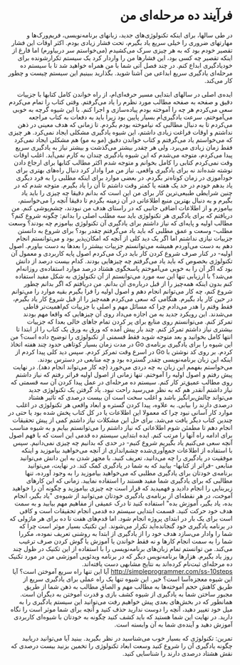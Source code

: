 <div dir='rtl'>
<h1>فرآیند ده مرحله‌ای من</h1>
<p>
در طی سالها، برای اینکه تکنولوژی‌های جدید، زبانهای برنامه‌نویسی، فریم‌ورک‌ها و مهارتهای ضروری را خیلی سریع یاد بگیرم، تحت فشار زیادی بودم. اکثر اوقات این فشار تقصیر خودم بود که به هر چیزی سرک می‌کشیدم (می‌خواستم سر دربیاورم) اما فارغ از اینکه تقصیر چه کسی بود، این فشارها من را واردار کرد یک سیستم تکرارشونده برای خودیادگیری ابداع کنم.
در چند فصل آتی شما با من همراه خواهید شد تا با سیستم ده مرحله‌ای یادگیری سریع ابداعی من آشنا شوید. بگذارید ببینیم این سیستم چیست و چطور کار می‌کند.

ایده‌ی اصلی
در سالهای ابتدایی مسیر حرفه‌ای‌ام، از راه خواندن کامل کتابها با جزییات دقیق و صفحه به صفحه مطالب مورد نظرم را یاد می‌گرفتم. وقتی کتاب را تمام می‌کردم سعی می‌کردم هر چه را آموخته بودم پیاده‌سازی و اجرا کنم. با این شیوه گرچه به خوبی می‌آموختم، سرعت یادگیری‌ام بسیار پایین بود زیرا باید به دفعات به کتاب مراجعه می‌کردم تا به دنبال مطالبی که نیاموخته بودم بگردم.
تا زمانی که هدف معینی در ذهن نداشتم و اوقات فراغت زیادی داشتم، این شیوه یادگیری مشکلی ایجاد نمی‌کرد. هر چیزی که می‌خواستم یاد می‌گرفتم و کتاب خواندن دقیق (مو به مو) هم مشکلی ایجاد نمی‌کرد فقط زمان زیادی می‌برد.  ولی هر چقدر بیشتر می‌گذشت و بیشتر نیاز به یادگیری سریع پیدا می‌کردم، متوجه می‌شدم که این شیوه یادگیری چندان به کارم نمی‌آید. اغلب اوقات وقت نمی‌کردم کتابی را کامل بخوانم و متوجه شدم اکثر مطالب کتابها برای ارجاع دادن نوشته شده‌اند نه برای یادگیری واقعی.
نیاز من مرا وادار کرد دنبال راه‌های بهتری برای خودآموزی در زمان کوتاه‌تر بگردم. در بعضی موارد برای اینکه مطلبی را به فرد دیگری یاد بدهم خودم در حد یک هفته یا کمتر وقت داشتم تا آن را یاد بگیرم. متوجه شدم که در چنین شرایطی طبیعی‌ترین کار برای من این است که بدانم دقیقا چه چیزی را باید یاد بگیرم و به دنبال بهترین منبع اطلاعاتی در آن زمینه بگردم تا دقیقا آنچه را می‌خواستم، بیاموزم و از اطلاعات اضافی جانبی که در راستای هدف من نبودند، چشم‌پوشی کنم.
من دریافتم که برای یادگیری هر تکنولوژی باید سه مطلب اصلی را بدانم:
چگونه شروع کنم؟ مطالب اولیه و پایه‌ای که نیاز داشتم برای یادگیری آن تکنولوژی بیاموزم چه بودند؟
وسعت مطلب- وسعت و عمق مطلبی که باید یاد می‌گرفتم چقدر بود؟ برای شروع به دانستن جزییات نیازی نداشتم اما اگر یک دید کلی از آنچه که امکان‌پذیر بود و می‌توانستم انجام دهم به دست می‌آوردم همیشه می‌توانستم جزییات بیشتر را بعدها به دست بیاورم.
اصول اولیه- در کنار صرف شروع کردن کار باید درک می‌کردم اصول پایه کاربردی و معمول آن تکنولوژی بخصوص که باید یاد می‌گرفتم چه چیزهایی بودند. کدام بیست درصد از دانش بود که اگر آن را به خوبی می‌آموختم پاسخگوی هشتاد درصد موارد استفاده‌ی روزانه‌ام می‌شد؟
با ارزیابی تنها این سه مورد می‌توانستم از آن تکنولوژی به شکل مفید استفاده کنم بدون اینکه همه‌چیز را از قبل درباره‌ی آن بدانم. من دریافتم که اگر بدانم چطور شروع کنم، چه کار می‌توانم انجام دهم و اصول اولیه را فرا بگیرم بقیه موارد را می‌توانم در حین کار یاد بگیرم. هنگامی که سعی می‌کردم همه‌چیز را از قبل شروع کار یاد بگیرم، فقط وقتم را هدر می‌دادم چرا که مسائل مهم و اصلی با جزییات کم‌اهمیت‌تر قاطی می‌شدند. این رویکرد جدید به من اجازه می‌داد روی آن چیزهایی که واقعا مهم بودند تمرکز کنم.  می‌توانستم روی منابع برای پر کردن تمام جاهای خالی بعدا که جزییات بیشتری نیاز داشتم تمرکز کنم. چند بار پیش آمده که ورق به ورق یک کتاب را از ابتدا تا انتها کامل بخوانید و بعد متوجه شوید فقط قسمتی از تکنولوژی را توضیح داده است؟
من این شیوه را برای یادگیری برنامه‌ی Go در مدت زمان بسیار کوتاهی حدود چند هفته اتخاذ کردم. بر روی کد نوشتن با Go در اسرع وقت تمرکز کردم. سپس دید کلی پیدا کردم از اینکه این زبان برنامه‌نویسی چقدر گسترده بود و چه منابعی در دسترس بودند. می‌خواستم بفهمم این زبان به چه دردی می‌خورد (چه کار می‌تواند انجام دهد). در نهایت پیش رفتم و اصول اولیه را آموختم. تنها زمانی از اصول اولیه فراتر رفتم که نیاز داشتم روی مطالب عمیق‌تر کار کنم.
سیستم ده مرحله‌ای
در عمل پیدا کردن آن سه قسمتی که نیاز داشتم آنقدر هم که به نظر می‌رسید راحت نبود. یاد گرفتن یک تکنولوژی جدید می‌تواند چالش‌برانگیز باشد و اغلب سخت است آن بیست درصدی که تاثیر هشتاد درصدی دارند را بیابی. به علاوه، پیدا کردن گستره و ابعاد واقعی هر تکنولوژی در اغلب موارد کار آسانی نبود چرا که معمولا این اطلاعات یا در کل کتاب پخش شده بود یا حتی در چندین کتاب دیگر یافت می‌شد.
برای حل این مشکلات نیاز داشتم کمی از پیش تحقیقات انجام دهم تا مطمئن شوم اطلاعاتی که نیاز داشتم را می‌توانستم بیابم و به شیوه مناسب برای ادامه راه آنها را مرتب کنم.
ایده ابتدایی سیستم ده قدمی این است که با فهم اصول آنچه سعی می‌کنیم یاد بگیریم شروع کنیم- در حدی که بدانیم چه چیزی نمی‌دانیم. سپس با استفاده از اطلاعات جمع‌آوری‌شده چشم‌اندازی از آنچه می‌خواهید بیاموزید و اینکه موفقیت در یادگیری را چه می‌دانید، تعریف کنید. با مجهز شدن به این دانش می‌توانید منابعی -فراتر از کتابها- بیابید که به شما در یادگیری کمک کند. در نهایت، می‌توانید برنامه‌ی خودتان برای یادگیری مطلبی که می‌خواهید بیاموزید را به وجود آورده، تنها مطالبی که برای یادگیری شما مفید هستند را استفاده نمایید.
زمانی که این کارهای زیربنایی را انجام دادید و فهمیدید که قرار است چه چیزی بیاموزید و چگونه آن را خواهید آموخت، در هر نقطه‌ای از برنامه‌ی یادگیری خودتان می‌توانید از شیوه‌ی "یاد بگیر، انجام بده، یاد بگیر، آموزش بده" استفاده کنید تا درک عمیقی از مفاهیم مهم بیابید و به سمت هدف خود حرکت کنید.
قسمت ابتدایی سیستم ده قدمی انجام تحقیقات است و کافی است برای یک بار در ابتدای پروژه انجام شود. اما قدم‌های هفت تا ده برای هر ماژولی که در برنامه یادگیری خود گنجانده‌اید تکرار می‌شوند. این تکنیک بسیار موثر است چرا که شما را وادار می‌سازد هدف خود را از یادگیری از ابتدا به روشنی تعریف نموده، مکررا شما را به سمت انجام کارها و نه فقط خواندن یا آموزش یا گوش کردن صرف ترغیب می‌کند.
من توانستم تمام زبان‌های برنامه‌نویسی را با استفاده از این تکنیک در ظول چند روز یاد بگیرم. هزارها برنامه‌نویس دیگر که در برنامه ویدئویی آموزشی من در مورد تکنیک ده مرحله‌ای ثبت‌نام کرده‎‌اند به نتایج مشابهی دست یافته‌اند.
http://simpleprogrammer.com/ss-10steps
آیا این تنها راه سریع آموختن است؟ آیا این شیوه معجزه‌آسا است؟ خیر.
این شیوه تنها یک راه عملی برای یادگیری سریع از طریق کاهش حجم آموخته‌ها به مطالب مهم و الصاق مطالب به ذهن شما از طریق مجبور ساختن شما به یادگیری از شیوه کشف بازی و قدرت آموختن به دیگران است. همانطور که در بخش‌های بعدی پیش خواهیم رفت می‌توانید این سیستم یادگیری را به میل خود تغییر دهید، آنچه را دوست ندارید حذف کنید و آنچه برای شما موثر است را نگاه دارید. در نهایت این شما هستید که باید کشف کنید چگونه به خودتان با شیوه‌ای کاربردی آموزش دهید و آینده‌ی شما به آن وابسته است.

تمرین:
تکنولوژی که بسیار خوب می‌شناسید در نظر بگیرید. ببنید آیا می‌توانید دریابید
چگونه یادگیری آن را شروع کنید
وسعت ابعاد تکنولوژی را تخمین بزنید
بیست درصدی که نقش هشتاد درصدی دارند را شناسایی کنید.
</p>
</div

